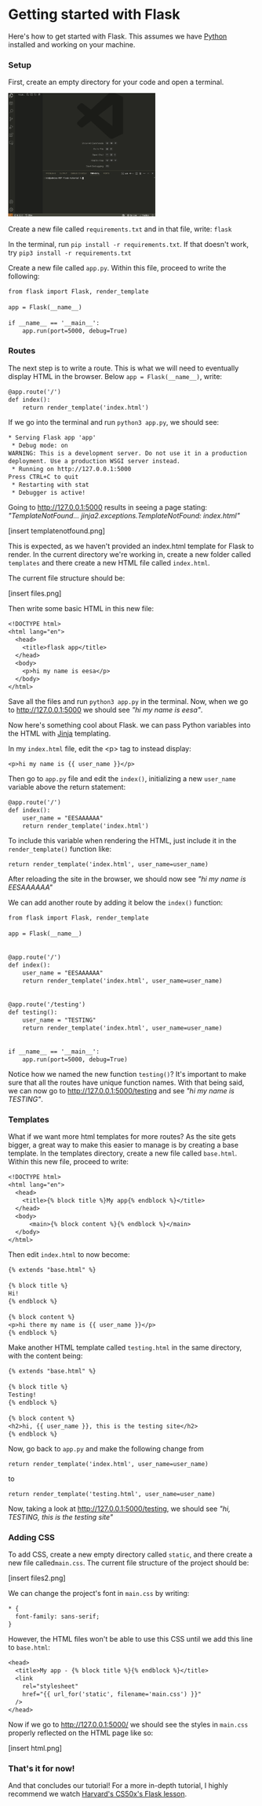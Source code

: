 # Getting started with Flask

Here's how to get started with Flask. This assumes we have [Python](https://www.python.org/downloads/) installed and working on your machine.

### Setup

First, create an empty directory for your code and open a terminal.

<img src="https://raw.githubusercontent.com/eesazahed/slushies/refs/heads/main/static/images/vscode.png" width="300"><br />

Create a new file called `requirements.txt` and in that file, write: `flask`

In the terminal, run `pip install -r requirements.txt`. If that doesn't work, try `pip3 install -r requirements.txt`

Create a new file called `app.py`. Within this file, proceed to write the following:

```
from flask import Flask, render_template

app = Flask(__name__)

if __name__ == '__main__':
    app.run(port=5000, debug=True)
```

### Routes

The next step is to write a route. This is what we will need to eventually display HTML in the browser. Below `app = Flask(__name__)`, write:

```
@app.route('/')
def index():
    return render_template('index.html')
```

If we go into the terminal and run `python3 app.py`, we should see:

```
* Serving Flask app 'app'
 * Debug mode: on
WARNING: This is a development server. Do not use it in a production deployment. Use a production WSGI server instead.
 * Running on http://127.0.0.1:5000
Press CTRL+C to quit
 * Restarting with stat
 * Debugger is active!
```

Going to http://127.0.0.1:5000 results in seeing a page stating: _"TemplateNotFound... jinja2.exceptions.TemplateNotFound: index.html"_

[insert templatenotfound.png]

This is expected, as we haven't provided an index.html template for Flask to render. In the current directory we're working in, create a new folder called `templates` and there create a new HTML file called `index.html`.

The current file structure should be:

[insert files.png]

Then write some basic HTML in this new file:

```
<!DOCTYPE html>
<html lang="en">
  <head>
    <title>flask app</title>
  </head>
  <body>
    <p>hi my name is eesa</p>
  </body>
</html>
```

Save all the files and run `python3 app.py` in the terminal. Now, when we go to http://127.0.0.1:5000 we should see _"hi my name is eesa"_.

Now here's something cool about Flask. we can pass Python variables into the HTML with [Jinja](https://jinja.palletsprojects.com/en/stable/nativetypes/#examples) templating.

In my `index.html` file, edit the &lt;p&gt; tag to instead display:

```
<p>hi my name is {{ user_name }}</p>
```

Then go to `app.py` file and edit the `index()`, initializing a new `user_name` variable above the return statement:

```
@app.route('/')
def index():
    user_name = "EESAAAAAA"
    return render_template('index.html')
```

To include this variable when rendering the HTML, just include it in the `render_template()` function like:

```
return render_template('index.html', user_name=user_name)
```

After reloading the site in the browser, we should now see _"hi my name is EESAAAAAA"_

We can add another route by adding it below the `index()` function:

```
from flask import Flask, render_template

app = Flask(__name__)


@app.route('/')
def index():
    user_name = "EESAAAAAA"
    return render_template('index.html', user_name=user_name)


@app.route('/testing')
def testing():
    user_name = "TESTING"
    return render_template('index.html', user_name=user_name)


if __name__ == '__main__':
    app.run(port=5000, debug=True)
```

Notice how we named the new function `testing()`? It's important to make sure that all the routes have unique function names. With that being said, we can now go to http://127.0.0.1:5000/testing and see _"hi my name is TESTING"_.

### Templates

What if we want more html templates for more routes? As the site gets bigger, a great way to make this easier to manage is by creating a base template. In the templates directory, create a new file called `base.html`. Within this new file, proceed to write:

```
<!DOCTYPE html>
<html lang="en">
  <head>
    <title>{% block title %}My app{% endblock %}</title>
  </head>
  <body>
      <main>{% block content %}{% endblock %}</main>
  </body>
</html>
```

Then edit `index.html` to now become:

```
{% extends "base.html" %}

{% block title %}
Hi!
{% endblock %}

{% block content %}
<p>hi there my name is {{ user_name }}</p>
{% endblock %}
```

Make another HTML template called `testing.html` in the same directory, with the content being:

```
{% extends "base.html" %}

{% block title %}
Testing!
{% endblock %}

{% block content %}
<h2>hi, {{ user_name }}, this is the testing site</h2>
{% endblock %}
```

Now, go back to `app.py` and make the following change from

```
return render_template('index.html', user_name=user_name)
```

to

```
return render_template('testing.html', user_name=user_name)
```

Now, taking a look at http://127.0.0.1:5000/testing, we should see _"hi, TESTING, this is the testing site"_

### Adding CSS

To add CSS, create a new empty directory called `static`, and there create a new file called`main.css`. The current file structure of the project should be:

[insert files2.png]

We can change the project's font in `main.css` by writing:

```
* {
  font-family: sans-serif;
}
```

However, the HTML files won't be able to use this CSS until we add this line to `base.html`:

```
<head>
  <title>My app - {% block title %}{% endblock %}</title>
  <link
    rel="stylesheet"
    href="{{ url_for('static', filename='main.css') }}"
  />
</head>
```

Now if we go to http://127.0.0.1:5000/ we should see the styles in `main.css` properly reflected on the HTML page like so:

[insert html.png]

### That's it for now!

And that concludes our tutorial! For a more in-depth tutorial, I highly recommend we watch [Harvard's CS50x's Flask lesson](https://cs50.harvard.edu/x/weeks/9/).

